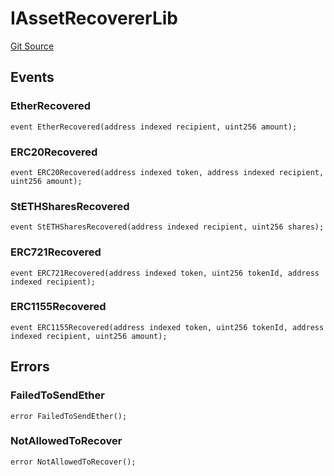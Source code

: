 # IAssetRecovererLib
[Git Source](https://github.com/lidofinance/community-staking-module/blob/efc92ba178845b0562e369d8d71b585ba381ab86/src/lib/AssetRecovererLib.sol)


## Events
### EtherRecovered

```solidity
event EtherRecovered(address indexed recipient, uint256 amount);
```

### ERC20Recovered

```solidity
event ERC20Recovered(address indexed token, address indexed recipient, uint256 amount);
```

### StETHSharesRecovered

```solidity
event StETHSharesRecovered(address indexed recipient, uint256 shares);
```

### ERC721Recovered

```solidity
event ERC721Recovered(address indexed token, uint256 tokenId, address indexed recipient);
```

### ERC1155Recovered

```solidity
event ERC1155Recovered(address indexed token, uint256 tokenId, address indexed recipient, uint256 amount);
```

## Errors
### FailedToSendEther

```solidity
error FailedToSendEther();
```

### NotAllowedToRecover

```solidity
error NotAllowedToRecover();
```

